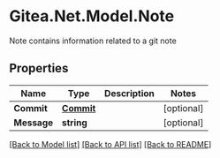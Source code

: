 # Gitea.Net.Model.Note
Note contains information related to a git note

## Properties

Name | Type | Description | Notes
------------ | ------------- | ------------- | -------------
**Commit** | [**Commit**](Commit.md) |  | [optional] 
**Message** | **string** |  | [optional] 

[[Back to Model list]](../README.md#documentation-for-models) [[Back to API list]](../README.md#documentation-for-api-endpoints) [[Back to README]](../README.md)

